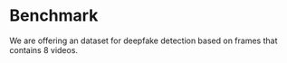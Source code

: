 # Benchmark
We are offering an dataset for deepfake detection based on frames that contains 8 videos.
